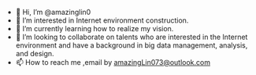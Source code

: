 - 👋 Hi, I’m @amazinglin0
- 👀 I’m interested in  Internet environment construction.
- 🌱 I’m currently learning how to realize my vision.
- 💞️ I’m looking to collaborate on talents who are interested in the Internet environment and have a background in big data management, analysis, and design.
- 📫 How to reach me ,email by amazingLin073@outlook.com

<!---
amazinglin0/amazinglin0 is a ✨ special ✨ repository because its `README.md` (this file) appears on your GitHub profile.
You can click the Preview link to take a look at your changes.
--->
